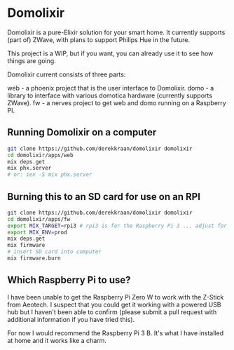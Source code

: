 # Domolixir

Domolixir is a pure-Elixir solution for your smart home. It currently supports (part of) ZWave, with plans to support Philips Hue in the future. 

This project is a WIP, but if you want, you can already use it to see how things are going.

Domolixir current consists of three parts:

web - a phoenix project that is the user interface to Domolixir.
domo - a library to interface with various domotica hardware (currently supports ZWave).
fw - a nerves project to get web and domo running on a Raspberry PI.

## Running Domolixir on a computer
```bash
git clone https://github.com/derekkraan/domolixir domolixir
cd domolixir/apps/web
mix deps.get
mix phx.server
# or: iex -S mix phx.server
```

## Burning this to an SD card for use on an RPI
```bash
git clone https://github.com/derekkraan/domolixir domolixir
cd domolixir/apps/fw
export MIX_TARGET=rpi3 # rpi3 is for the Raspberry Pi 3 ... adjust for the actual rpi you have
export MIX_ENV=prod
mix deps.get
mix firmware
# insert SD card into computer
mix firmware.burn
```

## Which Raspberry Pi to use?

I have been unable to get the Raspberry Pi Zero W to work with the Z-Stick from Aeotech. I suspect that you could get it working with a powered USB hub but I haven't been able to confirm (please submit a pull request with additional information if you have tried this).

For now I would recommend the Raspberry Pi 3 B. It's what I have installed at home and it works like a charm.

